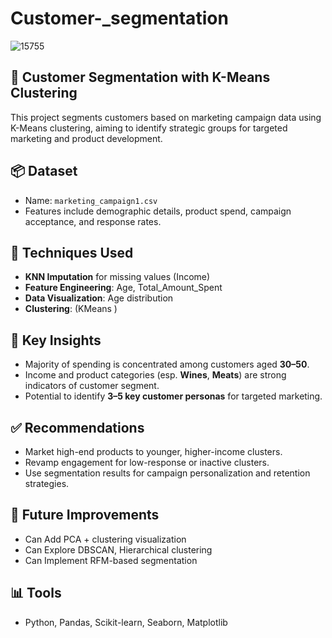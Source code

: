 # Customer-_segmentation
![15755](https://github.com/user-attachments/assets/15540345-3abf-4b0a-911c-8242568877a9)



## 🧠 Customer Segmentation with K-Means Clustering

This project segments customers based on marketing campaign data using K-Means clustering, aiming to identify strategic groups for targeted marketing and product development.

## 📦 Dataset
- Name: `marketing_campaign1.csv`
- Features include demographic details, product spend, campaign acceptance, and response rates.

## 🔧 Techniques Used
- **KNN Imputation** for missing values (Income)
- **Feature Engineering**: Age, Total_Amount_Spent
- **Data Visualization**: Age distribution
- **Clustering**: (KMeans )

## 🧠 Key Insights
- Majority of spending is concentrated among customers aged **30–50**.
- Income and product categories (esp. **Wines**, **Meats**) are strong indicators of customer segment.
- Potential to identify **3–5 key customer personas** for targeted marketing.

## ✅ Recommendations
- Market high-end products to younger, higher-income clusters.
- Revamp engagement for low-response or inactive clusters.
- Use segmentation results for campaign personalization and retention strategies.

## 🚀 Future Improvements
-  Can Add PCA + clustering visualization
-  Can Explore DBSCAN, Hierarchical clustering
-  Can Implement RFM-based segmentation

## 📊 Tools
- Python, Pandas, Scikit-learn, Seaborn, Matplotlib
